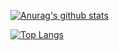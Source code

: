 [![Anurag's github stats](https://github-readme-stats.vercel.app/api?username=ArkinSolomon&theme=vue-dark)](https://github.com/anuraghazra/github-readme-stats)

[![Top Langs](https://github-readme-stats.vercel.app/api/top-langs/?username=ArkinSolomon&theme=vue-dark)](https://github.com/anuraghazra/github-readme-stats)
